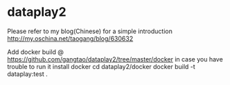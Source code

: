 # dataplay2
Please refer to my blog(Chinese) for a simple introduction http://my.oschina.net/taogang/blog/630632

Add docker build @ https://github.com/gangtao/dataplay2/tree/master/docker in case you have trouble to run it
install docker
cd dataplay2/docker
docker build -t dataplay:test .
